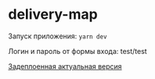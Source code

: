 # delivery-map

Запуск приложения: ```yarn dev```

Логин и пароль от формы входа: test/test

[Задеплоенная актуальная версия](https://delievery-map.vercel.app/)
